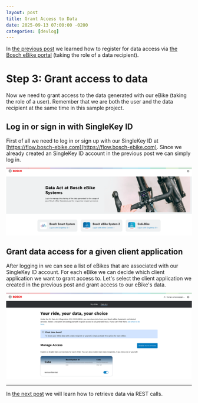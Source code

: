 ```yaml
---
layout: post
title: Grant Access to Data
date: 2025-09-13 07:00:00 -0200
categories: [devlog]
---
```


In [the previous post](https://open-ebike.github.io/devlog/2025/09/12/register-for-data-access.html) we learned how to register for data access via [the Bosch eBike portal](https://portal.bosch-ebike.com) (taking the role of a data recipient).

# Step 3: Grant access to data

Now we need to grant access to the data generated with our eBike (taking the role of a user).
Remember that we are both the user and the data recipient at the same time in this sample project.

## Log in or sign in with SingleKey ID

First of all we need to log in or sign up with our SingleKey ID at [https://flow.bosch-ebike.com](https://flow.bosch-ebike.com).
Since we already created an SingleKey ID account in the previous post we can simply log in.

![data-act-at-bosch-ebike-systems.png](/assets/2025-09-13/data-act-at-bosch-ebike-systems.png)

## Grant data access for a given client application

After logging in we can see a list of eBikes that are associated with our SingleKey ID account.
For each eBike we can decide which client application we want to grant access to.
Let's select the client application we created in the previous post and grant access to our eBike's data.

![your-rider-your-data-your-choice.png](/assets/2025-09-13/your-rider-your-data-your-choice.png)

---

In [the next post](https://open-ebike.github.io/devlog/2025/09/14/retrieve-data-via-rest-calls) we will learn how to retrieve data via REST calls.
